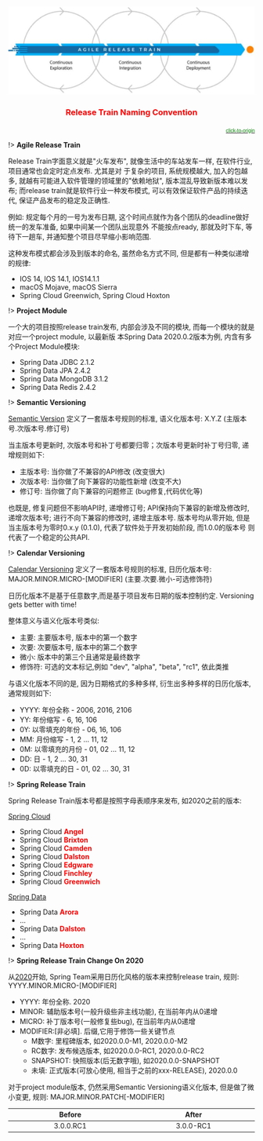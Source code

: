<center>

![Jdk](../../media/release.png ':size=30%')

### <font color=red>Release Train Naming Convention</font> <!-- {docsify-ignore} -->
</center>

<p align="right">
<a href="https://mp.weixin.qq.com/s/ZoUG9h1TndW2QpnPyGeIQA" target="_blank"> 
<font face="Arial" color="green" size="1">click-to-origin</font>  
</a>
</p>

!> **Agile Release Train**

Release Train字面意义就是"火车发布", 就像生活中的车站发车一样, 在软件行业, 项目通常也会定时定点发布. 尤其是对
于复杂的项目, 系统规模越大, 加入的包越多, 就越有可能进入软件管理的领域里的"依赖地狱", 版本混乱导致新版本难以发
布; 而release train就是软件行业一种发布模式, 可以有效保证软件产品的持续迭代, 保证产品发布的稳定及正确性.

例如: 规定每个月的一号为发布日期, 这个时间点就作为各个团队的deadline做好统一的发车准备, 如果中间某一个团队出现意外
不能按点ready, 那就及时下车, 等待下一趟车, 并通知整个项目尽早缩小影响范围.

这种发布模式都会涉及到版本的命名, 虽然命名方式不同, 但是都有一种类似递增的规律:
- IOS 14, IOS 14.1, IOS14.1.1
- macOS Mojave, macOS Sierra
- Spring Cloud Greenwich, Spring Cloud Hoxton

!> **Project Module**

一个大的项目按照release train发布, 内部会涉及不同的模块, 而每一个模块的就是对应一个project module, 以最新版
本Spring Data 2020.0.2版本为例, 内含有多个Project Module模块: 
- Spring Data JDBC 2.1.2
- Spring Data JPA 2.4.2
- Spring Data MongoDB 3.1.2
- Spring Data Redis 2.4.2

!> **Semantic Versioning**

[Semantic Version][1] 定义了一套版本号规则的标准, 语义化版本号: X.Y.Z (主版本号.次版本号.修订号)

当主版本号更新时, 次版本号和补丁号都要归零；次版本号更新时补丁号归零, 递增规则如下: 
- 主版本号: 当你做了不兼容的API修改 (改变很大)
- 次版本号: 当你做了向下兼容的功能性新增 (改变不大)
- 修订号: 当你做了向下兼容的问题修正 (bug修复,代码优化等)

也既是, 修复问题但不影响API时, 递增修订号; API保持向下兼容的新增及修改时, 递增次版本号; 进行不向下兼容的修改时, 
递增主版本号. 版本号均从零开始, 但是当主版本号为零时0.x.y (0.1.0), 代表了软件处于开发初始阶段, 而1.0.0的版本号
则代表了一个稳定的公共API.

!> **Calendar Versioning**

[Calendar Versioning][2] 定义了一套版本号规则的标准, 日历化版本号: MAJOR.MINOR.MICRO-[MODIFIER] (主要.次要.微小-可选修饰符)

日历化版本不是基于任意数字,而是基于项目发布日期的版本控制约定. Versioning gets better with time!

整体意义与语义化版本号类似:
- 主要: 主要版本号, 版本中的第一个数字
- 次要: 次要版本号, 版本中的第二个数字
- 微小: 版本中的第三个且通常是最终数字
- 修饰符: 可选的文本标记,例如 "dev", "alpha", "beta", "rc1", 依此类推

与语义化版本不同的是, 因为日期格式的多种多样, 衍生出多种多样的日历化版本, 通常规则如下:
- YYYY: 年份全称 - 2006, 2016, 2106
- YY: 年份缩写 - 6, 16, 106
- 0Y: 以零填充的年份 - 06, 16, 106
- MM: 月份缩写 - 1, 2 ... 11, 12
- 0M: 以零填充的月份 - 01, 02 ... 11, 12
- DD: 日 - 1, 2 ... 30, 31
- 0D: 以零填充的日 - 01, 02 ... 30, 31

!> **Spring Release Train**

Spring Release Train版本号都是按照字母表顺序来发布, 如2020之前的版本:

[Spring Cloud][3]

- Spring Cloud **<font color=red>Angel</font>**
- Spring Cloud **<font color=red>Brixton</font>**
- Spring Cloud **<font color=red>Camden</font>**
- Spring Cloud **<font color=red>Dalston</font>**
- Spring Cloud **<font color=red>Edgware</font>**
- Spring Cloud **<font color=red>Finchley</font>**
- Spring Cloud **<font color=red>Greenwich</font>**


[Spring Data][4]

- Spring Data **<font color=red>Arora</font>**  
- ...                                     
- Spring Data **<font color=red>Dalston</font>** 
- ...                                     
- Spring Data **<font color=red>Hoxton</font>** 

!> **Spring Release Train Change On 2020**

从[2020][5]开始, Spring Team采用日历化风格的版本来控制release train, 规则: YYYY.MINOR.MICRO-[MODIFIER]
- YYYY: 年份全称. 2020
- MINOR: 辅助版本号(一般升级些非主线功能), 在当前年内从0递增
- MICRO: 补丁版本号(一般修复些bug), 在当前年内从0递增
- MODIFIER:[非必填]. 后缀,它用于修饰一些关键节点
  - M数字: 里程碑版本, 如2020.0.0-M1, 2020.0.0-M2
  - RC数字: 发布候选版本, 如2020.0.0-RC1, 2020.0.0-RC2
  - SNAPSHOT: 快照版本(后无数字哦), 如2020.0.0-SNAPSHOT
  - 未填: 正式版本(可放心使用, 相当于之前的xxx-RELEASE), 2020.0.0
    
对于project module版本, 仍然采用Semantic Versioning语义化版本, 但是做了微小变更, 规则: MAJOR.MINOR.PATCH[-MODIFIER]
<style>
table th:first-of-type {
    width: 7cm;
}
table th:nth-of-type(2) {
    width: 7cm;
    width: 7cm;
}
</style>
| Before      | After     |
| :----:      | :----:    |
| 3.0.0.RC1   | 3.0.0-RC1 |

[1]: https://semver.org/ "语义化版本"
[2]: https://calver.org/ "日历化版本"
[3]: https://spring.io/projects/spring-cloud#learn "spring-cloud"
[4]: https://spring.io/projects/spring-data#learn "spring-data"
[5]: https://github.com/spring-cloud/spring-cloud-release/wiki/Release-Train-Naming-Convention "naming-change"